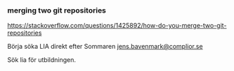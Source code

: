 ### merging two git repositories
https://stackoverflow.com/questions/1425892/how-do-you-merge-two-git-repositories

Börja söka LIA direkt efter Sommaren
jens.bavenmark@complior.se

Sök lia för utbildningen.